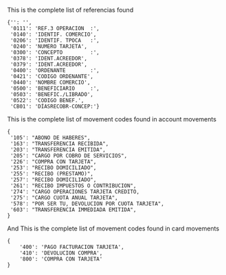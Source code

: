 This is the complete list of referencias found

    {'': '',
     '0111': 'REF.3 OPERACION  :',
     '0140': 'IDENTIF. COMERCIO',
     '0206': 'IDENTIF. TPOCA   :',
     '0240': 'NUMERO TARJETA',
     '0300': 'CONCEPTO         :',
     '0378': 'IDENT.ACREEDOR',
     '0379': 'IDENT.ACREEDOR',
     '0400': 'ORDENANTE        :',
     '0421': 'CODIGO ORDENANTE',
     '0440': 'NOMBRE COMERCIO',
     '0500': 'BENEFICIARIO     :',
     '0503': 'BENEFIC./LIBRADO',
     '0522': 'CODIGO BENEF.',
     'CB01': 'DÍASRECOBR-CONCEP:'}

This is the complete list of movement codes found in account movements

    {
     '105': "ABONO DE HABERES",
     '163': "TRANSFERENCIA RECIBIDA",
     '203': "TRANSFERENCIA EMITIDA",
     '205': "CARGO POR COBRO DE SERVICIOS",
     '226': "COMPRA CON TARJETA",
     '253': "RECIBO DOMICILIADO",
     '255': "RECIBO (PRESTAMO)",
     '257': "RECIBO DOMICILIADO",
     '261': "RECIBO IMPUESTOS O CONTRIBUCION",
     '274': "CARGO OPERACIONES TARJETA CREDITO,
     '275': "CARGO CUOTA ANUAL TARJETA",
     '578': "POR SER TU, DEVOLUCION POR CUOTA TARJETA",
     '603': "TRANSFERENCIA IMMEDIADA EMITIDA",
    }

And This is the complete list of movement codes found in card movements

    {
        '400': 'PAGO FACTURACION TARJETA',
        '410': 'DEVOLUCION COMPRA',
        '800': 'COMPRA CON TARJETA'
    }
